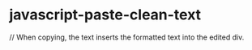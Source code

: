 # javascript-paste-clean-text
// When copying, the text inserts the formatted text into the edited div.
